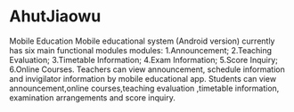 AhutJiaowu
==========

  Mobile Education
  Mobile educational system (Android version) currently has six main functional modules modules: 
  1.Announcement;
  2.Teaching Evaluation;
  3.Timetable Information;
  4.Exam Information;
  5.Score Inquiry;
  6.Online Courses.
  Teachers can view announcement, schedule information and invigilator information by mobile educational app. 
  Students can view announcement,online courses,teaching evaluation ,timetable information, examination arrangements and score inquiry.
